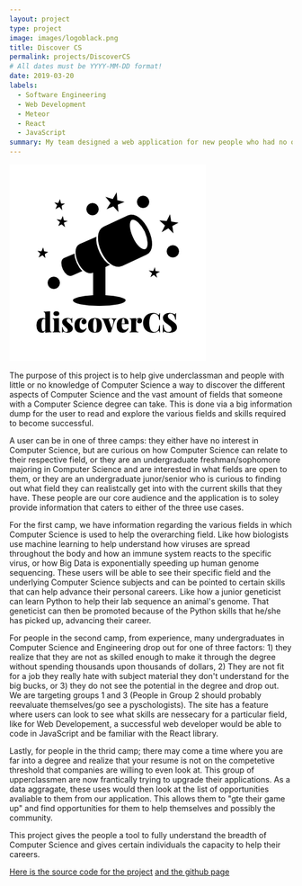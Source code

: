 ```yaml
---
layout: project
type: project
image: images/logoblack.png
title: Discover CS
permalink: projects/DiscoverCS
# All dates must be YYYY-MM-DD format!
date: 2019-03-20
labels:
  - Software Engineering
  - Web Development
  - Meteor
  - React
  - JavaScript
summary: My team designed a web application for new people who had no or little interests in Computer Science to discover how big the field is and the certain skills required for these fields
---
```


<div class="ui small rounded images">
  <img class="ui image" src="../images/logoblack.png">
</div>


The purpose of this project is to help give underclassman and people with little or no knowledge of Computer Science a way to discover the different aspects of Computer Science and the vast amount of fields that someone with a Computer Science degree can take. This is done via a big information dump for the user to read and explore the various fields and skills required to become successful. 

A user can be in one of three camps: they either have no interest in Computer Science, but are curious on how Computer Science can relate to their respective field, or they are an undergraduate freshman/sophomore majoring in Computer Science and are interested in what fields are open to them, or they are an undergraduate junor/senior who is curious to finding out what field they can realistcally get into with the current skills that they have. These people are our core audience and the application is to soley provide information that caters to either of the three use cases.

For the first camp, we have information regarding the various fields in which Computer Science is used to help the overarching field. Like how biologists use machine learning to help understand how viruses are spread throughout the body and how an immune system reacts to the specific virus, or how Big Data is exponentially speeding up human genome sequencing. These users will be able to see their specific field and the underlying Computer Science subjects and can be pointed to certain skills that can help advance their personal careers. Like how a junior geneticist can learn Python to help their lab sequence an animal's genome. That geneticist can then be promoted because of the Python skills that he/she has picked up, advancing their career. 

For people in the second camp, from experience, many undergraduates in Computer Science and Engineering drop out for one of three factors: 1) they realize that they are not as skilled enough to make it through the degree without spending thousands upon thousands of dollars, 2) They are not fit for a job they really hate with subject material they don't understand for the big bucks, or 3) they do not see the potential in the degree and drop out. We are targeting groups 1 and 3 (People in Group 2 should probably reevaluate themselves/go see a pyschologists). The site has a feature where users can look to see what skills are nessecary for a particular field, like for Web Developement, a successful web developer would be able to code in JavaScript and be familiar with the React library.

Lastly, for people in the thrid camp; there may come a time where you are far into a degree and realize that your resume is not on the competetive threshold that companies are willing to even look at. This group of upperclassmen are now frantically trying to upgrade their applications. As a data aggragate, these uses would then look at the list of opportunities avaliable to them from our application. This allows them to "gte their game up" and find opportunities for them to help themselves and possibly the community.

This project gives the people a tool to fully understand the breadth of Computer Science and gives certain individuals the capacity to help their careers. 

[Here is the source code for the project](https://github.com/discovercs/dcs)
[ and the github page](https://discovercs.github.io/)
